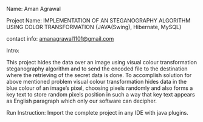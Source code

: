 Name: Aman Agrawal

Project Name: IMPLEMENTATION OF AN STEGANOGRAPHY ALGORITHM USING COLOR TRANSFORMATION {JAVA(Swing), Hibernate, MySQL}

contact info: amanagrawal1101@gmail.com

Intro: 

This project hides the data over an image using visual colour transformation steganography algorithm and to send the encoded file to the destination where the retrieving of the secret data is done.
To accomplish solution for above mentioned problem visual colour transformation hides data in the blue colour of an image’s pixel, choosing pixels randomly and also forms a key text to store random pixels position in such a way that key text appears as English paragraph which only our software can decipher.

Run Instruction: Import the complete project in any IDE with java plugins.

